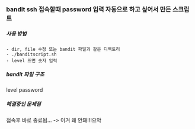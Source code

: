 ### bandit ssh 접속할때 password 입력 자동으로 하고 싶어서 만든 스크립트

##### 사용 방법
    - dir, file 수정 또는 bandit 파일과 같은 디렉토리
    - ./banditscript.sh
    - level 뜨면 숫자 입력

##### bandit 파일 구조
level
password

##### 해결중인 문제점
접속후 바로 종료됨... -> 이거 왜 안돼!!!으악

